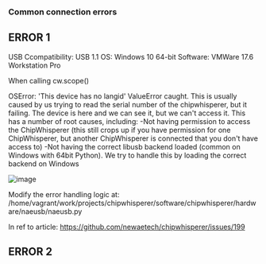 ### Common connection errors

## ERROR 1
USB Ccompatibility: USB 1.1
OS: Windows 10 64-bit
Software: VMWare 17.6 Workstation Pro

When calling cw.scope()

OSError: 'This device has no langid' ValueError caught. This is usually caused by us trying to read the serial number of the chipwhisperer, but it failing. The device is here and we can see it, but we can't access it. This has a number of root causes, including:
-Not having permission to access the ChipWhisperer (this still crops up if you have permission for one ChipWhisperer, but another ChipWhisperer is connected that you don't have access to)
-Not having the correct libusb backend loaded (common on Windows with 64bit Python). We try to handle this by loading the correct backend on Windows

![image](https://github.com/user-attachments/assets/4fa9c27d-13bd-4765-a22d-d7c9def67873)

Modify the error handling logic at:
/home/vagrant/work/projects/chipwhisperer/software/chipwhisperer/hardware/naeusb/naeusb.py

In ref to article: https://github.com/newaetech/chipwhisperer/issues/199

## ERROR 2


